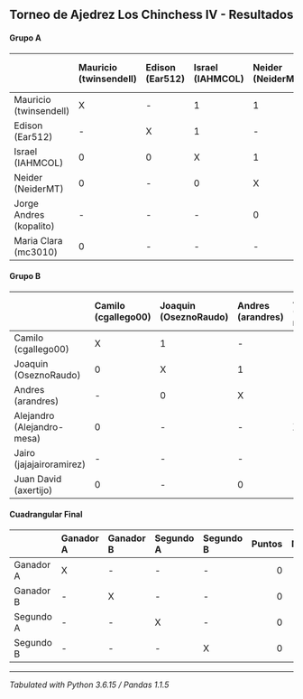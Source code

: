 ## Torneo de Ajedrez Los Chinchess IV - Resultados
#### Grupo A

|                         | Mauricio (twinsendell)   | Edison (Ear512)   | Israel (IAHMCOL)   | Neider (NeiderMT)   | Jorge Andres (kopalito)   | Maria Clara (mc3010)   |   Puntos |   Neudstadtl |
|:------------------------|:-------------------------|:------------------|:-------------------|:--------------------|:--------------------------|:-----------------------|---------:|-------------:|
| Mauricio (twinsendell)  | X                        | -                 | 1                  | 1                   | -                         | 1                      |        3 |            2 |
| Edison (Ear512)         | -                        | X                 | 1                  | -                   | -                         | -                      |        1 |            1 |
| Israel (IAHMCOL)        | 0                        | 0                 | X                  | 1                   | -                         | -                      |        1 |            1 |
| Neider (NeiderMT)       | 0                        | -                 | 0                  | X                   | 1                         | -                      |        1 |            1 |
| Jorge Andres (kopalito) | -                        | -                 | -                  | 0                   | X                         | 1                      |        1 |            0 |
| Maria Clara (mc3010)    | 0                        | -                 | -                  | -                   | 0                         | X                      |        0 |            0 |
#### Grupo B

|                            | Camilo (cgallego00)   | Joaquin (OseznoRaudo)   | Andres (arandres)   | Alejandro (Alejandro-mesa)   | Jairo (jajajairoramirez)   | Juan David (axertijo)   |   Puntos |   Neudstadtl |
|:---------------------------|:----------------------|:------------------------|:--------------------|:-----------------------------|:---------------------------|:------------------------|---------:|-------------:|
| Camilo (cgallego00)        | X                     | 1                       | -                   | 1                            | -                          | 1                       |        3 |            1 |
| Joaquin (OseznoRaudo)      | 0                     | X                       | 1                   | -                            | -                          | -                       |        1 |            1 |
| Andres (arandres)          | -                     | 0                       | X                   | -                            | -                          | 1                       |        1 |            0 |
| Alejandro (Alejandro-mesa) | 0                     | -                       | -                   | X                            | -                          | -                       |        0 |            0 |
| Jairo (jajajairoramirez)   | -                     | -                       | -                   | -                            | X                          | -                       |        0 |            0 |
| Juan David (axertijo)      | 0                     | -                       | 0                   | -                            | -                          | X                       |        0 |            0 |
#### Cuadrangular Final

|           | Ganador A   | Ganador B   | Segundo A   | Segundo B   |   Puntos |   Neudstadtl |
|:----------|:------------|:------------|:------------|:------------|---------:|-------------:|
| Ganador A | X           | -           | -           | -           |        0 |            0 |
| Ganador B | -           | X           | -           | -           |        0 |            0 |
| Segundo A | -           | -           | X           | -           |        0 |            0 |
| Segundo B | -           | -           | -           | X           |        0 |            0 |
****
*Tabulated with Python 3.6.15 / Pandas 1.1.5*
